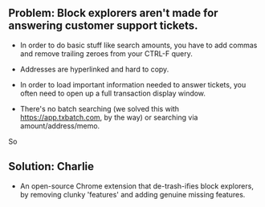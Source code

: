 ## Problem: Block explorers aren't made for answering customer support tickets.

- In order to do basic stuff like search amounts, you have to add commas and remove trailing zeroes from your CTRL-F query.

- Addresses are hyperlinked and hard to copy.

- In order to load important information needed to answer tickets, you often need to open up a full transaction display window.

- There's no batch searching (we solved this with https://app.txbatch.com, by the way) or searching via amount/address/memo.

So

## Solution: Charlie
- An open-source Chrome extension that de-trash-ifies block explorers, by removing clunky 'features' and adding genuine missing features.
